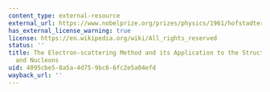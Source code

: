 ```yaml
---
content_type: external-resource
external_url: https://www.nobelprize.org/prizes/physics/1961/hofstadter/lecture/
has_external_license_warning: true
license: https://en.wikipedia.org/wiki/All_rights_reserved
status: ''
title: The Electron-scattering Method and its Application to the Structure of Nuclei
  and Nucleons
uid: 4095cbe5-8a5a-4d75-9bc6-6fc2e5a04efd
wayback_url: ''
---
```


